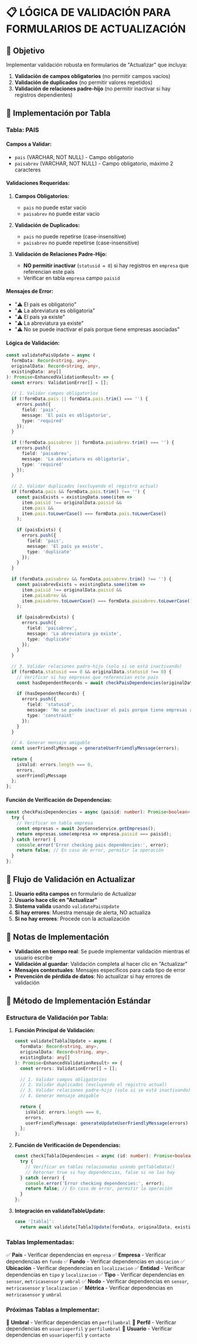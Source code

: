 # 📋 LÓGICA DE VALIDACIÓN PARA FORMULARIOS DE ACTUALIZACIÓN

## 🎯 Objetivo
Implementar validación robusta en formularios de "Actualizar" que incluya:
1. **Validación de campos obligatorios** (no permitir campos vacíos)
2. **Validación de duplicados** (no permitir valores repetidos)
3. **Validación de relaciones padre-hijo** (no permitir inactivar si hay registros dependientes)

## 🔧 Implementación por Tabla

### **Tabla: PAIS**

#### **Campos a Validar:**
- `pais` (VARCHAR, NOT NULL) - Campo obligatorio
- `paisabrev` (VARCHAR, NOT NULL) - Campo obligatorio, máximo 2 caracteres

#### **Validaciones Requeridas:**

1. **Campos Obligatorios:**
   - `pais` no puede estar vacío
   - `paisabrev` no puede estar vacío

2. **Validación de Duplicados:**
   - `pais` no puede repetirse (case-insensitive)
   - `paisabrev` no puede repetirse (case-insensitive)

3. **Validación de Relaciones Padre-Hijo:**
   - **NO permitir inactivar** (`statusid = 0`) si hay registros en `empresa` que referencian este país
   - Verificar en tabla `empresa` campo `paisid`

#### **Mensajes de Error:**
- "⚠️ El país es obligatorio"
- "⚠️ La abreviatura es obligatoria"
- "⚠️ El país ya existe"
- "⚠️ La abreviatura ya existe"
- "⚠️ No se puede inactivar el país porque tiene empresas asociadas"

#### **Lógica de Validación:**
```typescript
const validatePaisUpdate = async (
  formData: Record<string, any>,
  originalData: Record<string, any>,
  existingData: any[]
): Promise<EnhancedValidationResult> => {
  const errors: ValidationError[] = [];
  
  // 1. Validar campos obligatorios
  if (!formData.pais || formData.pais.trim() === '') {
    errors.push({
      field: 'pais',
      message: 'El país es obligatorio',
      type: 'required'
    });
  }
  
  if (!formData.paisabrev || formData.paisabrev.trim() === '') {
    errors.push({
      field: 'paisabrev',
      message: 'La abreviatura es obligatoria',
      type: 'required'
    });
  }
  
  // 2. Validar duplicados (excluyendo el registro actual)
  if (formData.pais && formData.pais.trim() !== '') {
    const paisExists = existingData.some(item => 
      item.paisid !== originalData.paisid && 
      item.pais && 
      item.pais.toLowerCase() === formData.pais.toLowerCase()
    );
    
    if (paisExists) {
      errors.push({
        field: 'pais',
        message: 'El país ya existe',
        type: 'duplicate'
      });
    }
  }
  
  if (formData.paisabrev && formData.paisabrev.trim() !== '') {
    const paisabrevExists = existingData.some(item => 
      item.paisid !== originalData.paisid && 
      item.paisabrev && 
      item.paisabrev.toLowerCase() === formData.paisabrev.toLowerCase()
    );
    
    if (paisabrevExists) {
      errors.push({
        field: 'paisabrev',
        message: 'La abreviatura ya existe',
        type: 'duplicate'
      });
    }
  }
  
  // 3. Validar relaciones padre-hijo (solo si se está inactivando)
  if (formData.statusid === 0 && originalData.statusid !== 0) {
    // Verificar si hay empresas que referencian este país
    const hasDependentRecords = await checkPaisDependencies(originalData.paisid);
    
    if (hasDependentRecords) {
      errors.push({
        field: 'statusid',
        message: 'No se puede inactivar el país porque tiene empresas asociadas',
        type: 'constraint'
      });
    }
  }
  
  // 4. Generar mensaje amigable
  const userFriendlyMessage = generateUserFriendlyMessage(errors);
  
  return {
    isValid: errors.length === 0,
    errors,
    userFriendlyMessage
  };
};
```

#### **Función de Verificación de Dependencias:**
```typescript
const checkPaisDependencies = async (paisid: number): Promise<boolean> => {
  try {
    // Verificar en tabla empresa
    const empresas = await JoySenseService.getEmpresas();
    return empresas.some(empresa => empresa.paisid === paisid);
  } catch (error) {
    console.error('Error checking pais dependencies:', error);
    return false; // En caso de error, permitir la operación
  }
};
```

## 🔄 Flujo de Validación en Actualizar

1. **Usuario edita campos** en formulario de Actualizar
2. **Usuario hace clic en "Actualizar"**
3. **Sistema valida** usando `validatePaisUpdate`
4. **Si hay errores**: Muestra mensaje de alerta, NO actualiza
5. **Si no hay errores**: Procede con la actualización

## 📝 Notas de Implementación

- **Validación en tiempo real**: Se puede implementar validación mientras el usuario escribe
- **Validación al guardar**: Validación completa al hacer clic en "Actualizar"
- **Mensajes contextuales**: Mensajes específicos para cada tipo de error
- **Prevención de pérdida de datos**: No actualizar si hay errores de validación

## 🔧 Método de Implementación Estándar

### **Estructura de Validación por Tabla:**

1. **Función Principal de Validación:**
   ```typescript
   const validate[Tabla]Update = async (
     formData: Record<string, any>,
     originalData: Record<string, any>,
     existingData: any[]
   ): Promise<EnhancedValidationResult> => {
     const errors: ValidationError[] = [];
     
     // 1. Validar campos obligatorios
     // 2. Validar duplicados (excluyendo el registro actual)
     // 3. Validar relaciones padre-hijo (solo si se está inactivando)
     // 4. Generar mensaje amigable
     
     return {
       isValid: errors.length === 0,
       errors,
       userFriendlyMessage: generateUpdateUserFriendlyMessage(errors)
     };
   };
   ```

2. **Función de Verificación de Dependencias:**
   ```typescript
   const check[Tabla]Dependencies = async (id: number): Promise<boolean> => {
     try {
       // Verificar en tablas relacionadas usando getTableData()
       // Retornar true si hay dependencias, false si no las hay
     } catch (error) {
       console.error('Error checking dependencies:', error);
       return false; // En caso de error, permitir la operación
     }
   };
   ```

3. **Integración en validateTableUpdate:**
   ```typescript
   case '[tabla]':
     return await validate[Tabla]Update(formData, originalData, existingData || []);
   ```

### **Tablas Implementadas:**

✅ **País** - Verificar dependencias en `empresa`
✅ **Empresa** - Verificar dependencias en `fundo`
✅ **Fundo** - Verificar dependencias en `ubicacion`
✅ **Ubicación** - Verificar dependencias en `localizacion`
✅ **Entidad** - Verificar dependencias en `tipo` y `localizacion`
✅ **Tipo** - Verificar dependencias en `sensor`, `metricasensor` y `umbral`
✅ **Nodo** - Verificar dependencias en `sensor`, `metricasensor` y `localizacion`
✅ **Métrica** - Verificar dependencias en `metricasensor` y `umbral`

### **Próximas Tablas a Implementar:**

🔄 **Umbral** - Verificar dependencias en `perfilumbral`
🔄 **Perfil** - Verificar dependencias en `usuarioperfil` y `perfilumbral`
🔄 **Usuario** - Verificar dependencias en `usuarioperfil` y `contacto`
